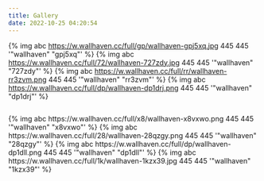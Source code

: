 ```yaml
---
title: Gallery
date: 2022-10-25 04:20:54
---
```



{% img abc https://w.wallhaven.cc/full/gp/wallhaven-gpj5xq.jpg 445 445 '"wallhaven" "gpj5xq"' %}
{% img abc https://w.wallhaven.cc/full/72/wallhaven-727zdy.jpg 445 445 '"wallhaven" "727zdy"' %}
{% img abc https://w.wallhaven.cc/full/rr/wallhaven-rr3zvm.png 445 445 '"wallhaven" "rr3zvm"' %}
{% img abc https://w.wallhaven.cc/full/dp/wallhaven-dp1drj.png 445 445 '"wallhaven" "dp1drj"' %}
<p align="center"><img src="https://w.wallhaven.cc/full/l3/wallhaven-l3lkxq.png" alt=""/></p>
{% img abc https://w.wallhaven.cc/full/x8/wallhaven-x8vxwo.png 445 445 '"wallhaven" "x8vxwo"' %}
{% img abc https://w.wallhaven.cc/full/28/wallhaven-28qzgy.png 445 445 '"wallhaven" "28qzgy"' %}
{% img abc https://w.wallhaven.cc/full/dp/wallhaven-dp1dll.png 445 445 '"wallhaven" "dp1dll"' %}
{% img abc https://w.wallhaven.cc/full/1k/wallhaven-1kzx39.jpg 445 445 '"wallhaven" "1kzx39"' %} 

<!-- {% img abc /imgs/bgs/wallhaven-1kzx39.jpg 445 445 '"wallhaven" "dp1drj"' %}  这个路径不行，得网址-->

<!-- <p align="center"><img src="https://w.wallhaven.cc/full/x8/wallhaven-x8vxwo.png" alt=""/></p>
<p align="center"><img src="https://w.wallhaven.cc/full/28/wallhaven-28qzgy.png" alt=""/></p>
<p align="center"><img src="https://w.wallhaven.cc/full/dp/wallhaven-dp1dll.png" alt=""/></p>-->
<!-- <p align="center"><img src="../imgs/bgs/wallhaven-1kzx39.jpg" alt="" /></p>  -->
